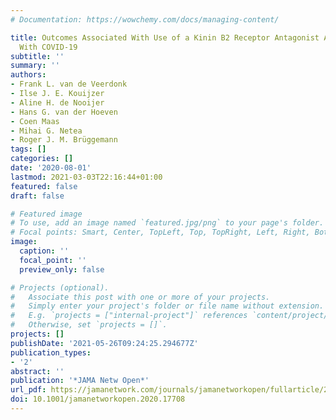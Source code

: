 ```yaml
---
# Documentation: https://wowchemy.com/docs/managing-content/

title: Outcomes Associated With Use of a Kinin B2 Receptor Antagonist Among Patients
  With COVID-19
subtitle: ''
summary: ''
authors:
- Frank L. van de Veerdonk
- Ilse J. E. Kouijzer
- Aline H. de Nooijer
- Hans G. van der Hoeven
- Coen Maas
- Mihai G. Netea
- Roger J. M. Brüggemann
tags: []
categories: []
date: '2020-08-01'
lastmod: 2021-03-03T22:16:44+01:00
featured: false
draft: false

# Featured image
# To use, add an image named `featured.jpg/png` to your page's folder.
# Focal points: Smart, Center, TopLeft, Top, TopRight, Left, Right, BottomLeft, Bottom, BottomRight.
image:
  caption: ''
  focal_point: ''
  preview_only: false

# Projects (optional).
#   Associate this post with one or more of your projects.
#   Simply enter your project's folder or file name without extension.
#   E.g. `projects = ["internal-project"]` references `content/project/deep-learning/index.md`.
#   Otherwise, set `projects = []`.
projects: []
publishDate: '2021-05-26T09:24:25.294677Z'
publication_types:
- '2'
abstract: ''
publication: '*JAMA Netw Open*'
url_pdf: https://jamanetwork.com/journals/jamanetworkopen/fullarticle/2769237
doi: 10.1001/jamanetworkopen.2020.17708
---
```

